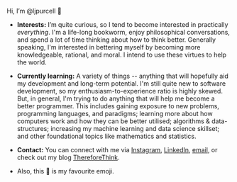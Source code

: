 Hi, I’m @ljpurcell 👋

- __Interests:__ I’m quite curious, so I tend to become interested in practically _everything_. I'm a life-long bookworm, enjoy philosophical conversations, and spend a lot of time thinking about how to think better. Generally speaking, I'm interested in bettering myself by becoming more knowledgeable, rational, and moral. I intend to use these virtues to help the world.

- __Currently learning:__ A variety of things -- anything that will hopefully aid my development and long-term potential. I'm still quite new to software development, so my enthusiasm-to-experience ratio is highly skewed. But, in general, I'm trying to do anything that will help me become a better programmer. This includes gaining exposure to new problems, programming languages, and paradigms; learning more about how computers work and how they can be better utilised; algorithms & data-structures; increasing my machine learning and data science skillset; and other foundational topics like mathematics and statistics.

- __Contact:__ You can connect with me via [Instagram](https://www.instagram.com/l.j.purcell/), [LinkedIn](https://www.linkedin.com/in/lyndon-purcell/), 
[email](mailto:lyndonpurcell23@gmail.com), or check out my blog [ThereforeThink](https://thereforethink.blog/).

- Also, this :space_invader: is my favourite emoji.

<!---
ljpurcell/ljpurcell is a ✨ special ✨ repository because its `README.md` (this file) appears on your GitHub profile.
You can click the Preview link to take a look at your changes.
--->
